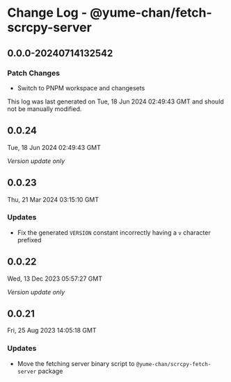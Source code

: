 # Change Log - @yume-chan/fetch-scrcpy-server

## 0.0.0-20240714132542

### Patch Changes

-   Switch to PNPM workspace and changesets

This log was last generated on Tue, 18 Jun 2024 02:49:43 GMT and should not be manually modified.

## 0.0.24

Tue, 18 Jun 2024 02:49:43 GMT

_Version update only_

## 0.0.23

Thu, 21 Mar 2024 03:15:10 GMT

### Updates

-   Fix the generated `VERSION` constant incorrectly having a `v` character prefixed

## 0.0.22

Wed, 13 Dec 2023 05:57:27 GMT

_Version update only_

## 0.0.21

Fri, 25 Aug 2023 14:05:18 GMT

### Updates

-   Move the fetching server binary script to `@yume-chan/scrcpy-fetch-server` package
